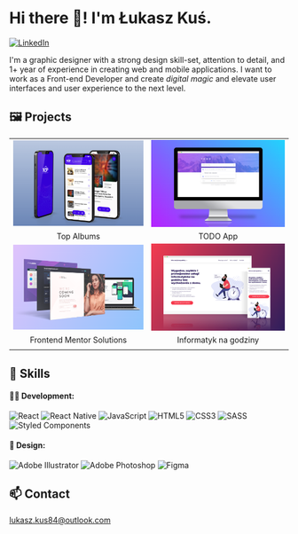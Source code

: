 # Hi there 👋! I'm Łukasz Kuś.

[![LinkedIn][linkedin-badge]][linkedin-url]

I'm a graphic designer with a strong design skill-set, attention to detail, and 1+ year of experience in creating web and mobile applications.
I want to work as a Front-end Developer and create <i>digital magic</i> and elevate user interfaces and user experience to the next level.

## 🖼️ Projects

|                                                                                   |                                                                          |
| :-------------------------------------------------------------------------------: | :----------------------------------------------------------------------: |
|  [![Screenshot][topalbums]](https://github.com/lukaszkus/react-native-music-app)  |     [![Screenshot][todoapp]](https://github.com/lukaszkus/todo-app)      |
|                                    Top Albums                                     |                                 TODO App                                 |
| [![Screenshot][frontendmentor]](https://github.com/lukaszkus/frontend-mentor-aio) | [![Screenshot][informatyk]](https://github.com/lukaszkus/informatyk-app) |
|                             Frontend Mentor Solutions                             |                          Informatyk na godziny                           |
|                                                                                   |                                                                          |

## 🤹 Skills

#### 👨‍💻 Development:

![React](https://img.shields.io/badge/react-%2320232a.svg?style=for-the-badge&logo=react&logoColor=%2361DAFB) ![React Native](https://img.shields.io/badge/react_native-%2320232a.svg?style=for-the-badge&logo=react&logoColor=%2361DAFB) ![JavaScript](https://img.shields.io/badge/javascript-%23323330.svg?style=for-the-badge&logo=javascript&logoColor=%23F7DF1E) ![HTML5](https://img.shields.io/badge/html5-%23E34F26.svg?style=for-the-badge&logo=html5&logoColor=white) ![CSS3](https://img.shields.io/badge/css3-%231572B6.svg?style=for-the-badge&logo=css3&logoColor=white) ![SASS](https://img.shields.io/badge/SASS-hotpink.svg?style=for-the-badge&logo=SASS&logoColor=white) ![Styled Components](https://img.shields.io/badge/styled--components-DB7093?style=for-the-badge&logo=styled-components&logoColor=white)

#### 🎨 Design:

![Adobe Illustrator](https://img.shields.io/badge/adobe%20illustrator-%23FF9A00.svg?style=for-the-badge&logo=adobe%20illustrator&logoColor=white) ![Adobe Photoshop](https://img.shields.io/badge/adobe%20photoshop-%2331A8FF.svg?style=for-the-badge&logo=adobe%20photoshop&logoColor=white) ![Figma](https://img.shields.io/badge/figma-%23F24E1E.svg?style=for-the-badge&logo=figma&logoColor=white)

## 📫 Contact

lukasz.kus84@outlook.com

<!---
lukaszkus/lukaszkus is a ✨ special ✨ repository because its `README.md` (this file) appears on your GitHub profile.
You can click the Preview link to take a look at your changes.
--->

[topalbums]: assets/TopAlbums.png
[todoapp]: assets/TodoApp.png
[frontendmentor]: assets/FrontendMentor.png
[informatyk]: assets/informatyk.png
[linkedin-badge]: https://img.shields.io/badge/linkedin-%230077B5.svg?style=for-the-badge&logo=linkedin&logoColor=white
[linkedin-url]: https://www.linkedin.com/in/lukasz-kus/
